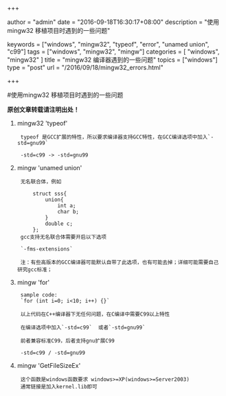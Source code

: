 +++

author = "admin"
date = "2016-09-18T16:30:17+08:00"
description = "使用mingw32 移植项目时遇到的一些问题"

keywords = ["windows", "mingw32", "typeof", "error", "unamed union", "c99"]
tags = ["windows", "mingw32", "mingw"]
categories = [ "windows", "mingw32" ]
title = "mingw32 编译器遇到的一些问题"
topics = ["windows"]
type = "post"
url = "/2016/09/18/mingw32_errors.html"

+++


#使用mingw32 移植项目时遇到的一些问题

**原创文章转载请注明出处！**


1. mingw32  'typeof' 
	
		typeof 是GCC扩展的特性，所以要求编译器支持GCC特性，在GCC编译选项中加入`-std=gnu99`

		-std=c99 -> -std=gnu99

2. mingw 'unamed union'

		无名联合体，例如

			struct sss{
				union{
					int a;
					char b;
				}
				double c;
			};
		gcc支持无名联合体需要开启以下选项
		
		`-fms-extensions`

		注：有些高版本的GCC编译器可能默认自带了此选项，也有可能去掉；详细可能需要自己研究gcc标准；

 
3. mingw 'for'

		sample code:
		`for (int i=0; i<10; i++) {}`
		
		以上代码在C++编译器下无任何问题，在C编译中需要C99以上特性	

		在编译选项中加入`-std=c99`	或者`-std=gnu99`

		前者兼容标准C99，后者支持gnu扩展C99

		-std=c99 / -std=gnu99

4. mingw 'GetFileSizeEx'
 
		这个函数是windows函数要求 windows>=XP(windows>=Server2003)
		通常链接是加入kernel.lib即可
		


